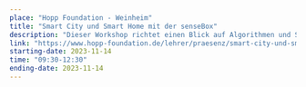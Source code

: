 ```yaml
---
place: "Hopp Foundation - Weinheim"
title: "Smart City und Smart Home mit der senseBox"
description: "Dieser Workshop richtet einen Blick auf Algorithmen und Sensoren, die uns häufig unbewusst begegnen und mithilfe der senseBox unkompliziert nachzubauen sind. Dadurch öffnen wir die BlackBox der digitalen Welt und gehen der hohen Bedeutung der informatischen Grundbildung auf die Spur."
link: "https://www.hopp-foundation.de/lehrer/praesenz/smart-city-und-smart-home-mit-der-sensebox/"
starting-date: 2023-11-14
time: "09:30-12:30"
ending-date: 2023-11-14
---
```

